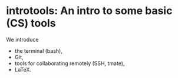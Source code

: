 # introtools: An intro to some basic (CS) tools

We introduce

  - the terminal (bash),
  - Git,
  - tools for collaborating remotely (SSH, tmate),
  - LaTeX.
